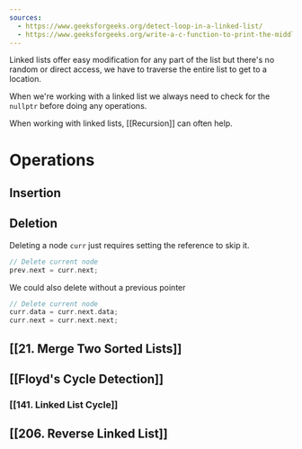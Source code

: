 ```yaml
---
sources:
  - https://www.geeksforgeeks.org/detect-loop-in-a-linked-list/
  - https://www.geeksforgeeks.org/write-a-c-function-to-print-the-middle-of-the-linked-list/
---
```

Linked lists offer easy modification for any part of the list but there's no random or direct access, we have to traverse the entire list to get to a location.

When we're working with a linked list we always need to check for the `nullptr` before doing any operations.

When working with linked lists, [[Recursion]] can often help.
# Operations

## Insertion
## Deletion

Deleting a node `curr` just requires setting the reference to skip it.
```cpp
// Delete current node
prev.next = curr.next;
```
We could also delete without a previous pointer
```cpp
// Delete current node
curr.data = curr.next.data;
curr.next = curr.next.next;
```
## [[21. Merge Two Sorted Lists]]
## [[Floyd's Cycle Detection]]

### [[141. Linked List Cycle]]
## [[206. Reverse Linked List]]
